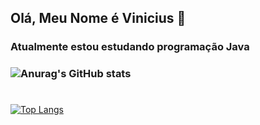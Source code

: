 ### <h2>Olá, Meu Nome é Vinicius 👋 

<h3>Atualmente estou estudando programação Java<h3>

![Anurag's GitHub stats](https://github-readme-stats.vercel.app/api?username=anuraghazra&show_icons=true&theme=dark)
#
[![Top Langs](https://github-readme-stats.vercel.app/api/top-langs/?username=ViniciusDePaulaMachado&layout=compact)](https://github.com/anuraghazra/github-readme-stats)



